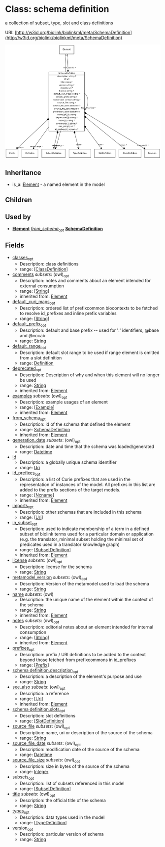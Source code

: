 # Class: schema definition


a collection of subset, type, slot and class definitions

URI: [http://w3id.org/biolink/biolinkml/meta/SchemaDefinition](http://w3id.org/biolink/biolinkml/meta/SchemaDefinition)

![img](images/SchemaDefinition.png)
## Inheritance

 *  is_a: [Element](Element.md) - a named element in the model
## Children

## Used by

 *  **[Element](Element.md)** *[from_schema](from_schema.md)<sub>opt</sub>*  **[SchemaDefinition](SchemaDefinition.md)**
## Fields

 * [classes](classes.md)<sub>opt</sub>
    * Description: class definitions
    * range: [[ClassDefinition](ClassDefinition.md)]
 * [comments](comments.md) *subsets*: (owl)<sub>opt</sub>
    * Description: notes and comments about an element intended for external consumption
    * range: [[String](String.md)]
    * inherited from: [Element](Element.md)
 * [default_curi_maps](default_curi_maps.md)<sub>opt</sub>
    * Description: ordered list of prefixcommon biocontexts to be fetched to resolve id_prefixes and inline prefix variables
    * range: [[String](String.md)]
 * [default_prefix](default_prefix.md)<sub>opt</sub>
    * Description: default and base prefix -- used for ':' identifiers, @base and @vocab
    * range: [String](String.md)
 * [default_range](default_range.md)<sub>opt</sub>
    * Description: default slot range to be used if range element is omitted from a slot definition
    * range: [Definition](Definition.md)
 * [deprecated](deprecated.md)<sub>opt</sub>
    * Description: Description of why and when this element will no longer be used
    * range: [String](String.md)
    * inherited from: [Element](Element.md)
 * [examples](examples.md) *subsets*: (owl)<sub>opt</sub>
    * Description: example usages of an element
    * range: [[Example](Example.md)]
    * inherited from: [Element](Element.md)
 * [from_schema](from_schema.md)<sub>opt</sub>
    * Description: id of the schema that defined the element
    * range: [SchemaDefinition](SchemaDefinition.md)
    * inherited from: [Element](Element.md)
 * [generation_date](generation_date.md) *subsets*: (owl)<sub>opt</sub>
    * Description: date and time that the schema was loaded/generated
    * range: [Datetime](Datetime.md)
 * [id](id.md)
    * Description: a globally unique schema identifier
    * range: [Uri](Uri.md)
 * [id_prefixes](id_prefixes.md)<sub>opt</sub>
    * Description: a list of Curie prefixes that are used in the representation of instances of the model.  All prefixes in this list are added to the prefix sections of the target models.
    * range: [[Ncname](Ncname.md)]
    * inherited from: [Element](Element.md)
 * [imports](imports.md)<sub>opt</sub>
    * Description: other schemas that are included in this schema
    * range: [[Uri](Uri.md)]
 * [in_subset](in_subset.md)<sub>opt</sub>
    * Description: used to indicate membership of a term in a defined subset of biolink terms used for a particular domain or application (e.g. the translator_minimal subset holding the minimal set of predicates used in a translator knowledge graph)
    * range: [[SubsetDefinition](SubsetDefinition.md)]
    * inherited from: [Element](Element.md)
 * [license](license.md) *subsets*: (owl)<sub>opt</sub>
    * Description: license for the schema
    * range: [String](String.md)
 * [metamodel_version](metamodel_version.md) *subsets*: (owl)<sub>opt</sub>
    * Description: Version of the metamodel used to load the schema
    * range: [String](String.md)
 * [name](name.md) *subsets*: (owl)
    * Description: the unique name of the element within the context of the schema
    * range: [String](String.md)
    * inherited from: [Element](Element.md)
 * [notes](notes.md) *subsets*: (owl)<sub>opt</sub>
    * Description: editorial notes about an element intended for internal consumption
    * range: [[String](String.md)]
    * inherited from: [Element](Element.md)
 * [prefixes](prefixes.md)<sub>opt</sub>
    * Description: prefix / URI definitions to be added to the context beyond those fetched from prefixcommons in id_prefixes
    * range: [[Prefix](Prefix.md)]
 * [schema definition.description](schema_definition_description.md)<sub>opt</sub>
    * Description: a description of the element's purpose and use
    * range: [String](String.md)
 * [see_also](see_also.md) *subsets*: (owl)<sub>opt</sub>
    * Description: a reference
    * range: [[Uri](Uri.md)]
    * inherited from: [Element](Element.md)
 * [schema definition.slots](slot_definitions.md)<sub>opt</sub>
    * Description: slot definitions
    * range: [[SlotDefinition](SlotDefinition.md)]
 * [source_file](source_file.md) *subsets*: (owl)<sub>opt</sub>
    * Description: name, uri or description of the source of the schema
    * range: [String](String.md)
 * [source_file_date](source_file_date.md) *subsets*: (owl)<sub>opt</sub>
    * Description: modification date of the source of the schema
    * range: [Datetime](Datetime.md)
 * [source_file_size](source_file_size.md) *subsets*: (owl)<sub>opt</sub>
    * Description: size in bytes of the source of the schema
    * range: [Integer](Integer.md)
 * [subsets](subsets.md)<sub>opt</sub>
    * Description: list of subsets referenced in this model
    * range: [[SubsetDefinition](SubsetDefinition.md)]
 * [title](title.md) *subsets*: (owl)<sub>opt</sub>
    * Description: the official title of the schema
    * range: [String](String.md)
 * [types](types.md)<sub>opt</sub>
    * Description: data types used in the model
    * range: [[TypeDefinition](TypeDefinition.md)]
 * [version](version.md)<sub>opt</sub>
    * Description: particular version of schema
    * range: [String](String.md)
